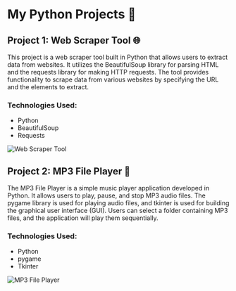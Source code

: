 # My Python Projects 🐍

## Project 1: Web Scraper Tool 🌐

This project is a web scraper tool built in Python that allows users to extract data from websites. It utilizes the BeautifulSoup library for parsing HTML and the requests library for making HTTP requests. The tool provides functionality to scrape data from various websites by specifying the URL and the elements to extract.

### Technologies Used:
- Python
- BeautifulSoup
- Requests

![Web Scraper Tool](![image](https://github.com/Shiva1023/CodeClauseInternship_Python/assets/121283905/af70642d-6793-4cf9-86f1-30fc963b8c06)
)

## Project 2: MP3 File Player 🎵

The MP3 File Player is a simple music player application developed in Python. It allows users to play, pause, and stop MP3 audio files. The pygame library is used for playing audio files, and tkinter is used for building the graphical user interface (GUI). Users can select a folder containing MP3 files, and the application will play them sequentially.

### Technologies Used:
- Python
- pygame
- Tkinter

![MP3 File Player](![image](https://github.com/Shiva1023/CodeClauseInternship_Python/assets/121283905/3153000e-0d46-4a42-b8ad-95f3ed17e5ba)
)
